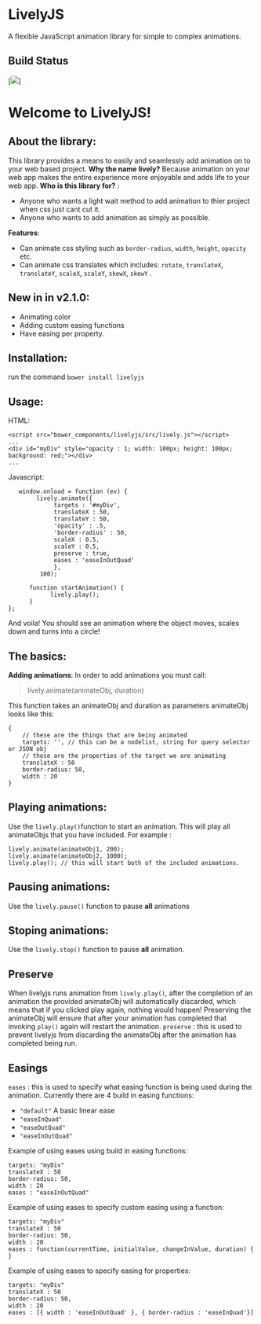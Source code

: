 # LivelyJS
A flexible JavaScript animation library for simple to complex animations.

## Build Status
[<img src="https://covenent.visualstudio.com/_apis/public/build/definitions/0d1bc4fd-677d-4e8a-8eaa-37c4fe18e311/5/badge"/>]

# Welcome to LivelyJS!
## About the library:
This library provides a means to easily and seamlessly add animation on to your web based project. 
**Why the name lively?** Because animation on your web app makes the entire experience more enjoyable and adds life to your web app.
**Who is this library for?** :
 - Anyone who wants a light wait method to add animation to thier project when css just cant cut it.
 - Anyone who wants to add animation as simply as possible.

**Features**:
 - Can animate css styling such as `border-radius`, `width`, `height`, `opacity` etc.
 - Can animate css translates which includes: `rotate`, `translateX`, `translateY`, `scaleX`, `scaleY`, `skewX`, `skewY` . 

## New in in v2.1.0: 
 - Animating color
 - Adding custom easing functions
 - Have easing per property.

 

## Installation:
run the command `bower install livelyjs` 
## Usage:
HTML:

    <script src="bower_components/livelyjs/src/lively.js"></script> 
    ...
    <div id="myDiv" style="opacity : 1; width: 100px; height: 100px; background: red;"></div>
    ...
 
    
Javascript:

       window.onload = function (ev) {  
	        lively.animate({  
	             targets : '#myDiv',  
			     translateX : 50,  
			     translateY : 50,  
			     'opacity' : .5,  
			     'border-radius' : 50,  
			     scaleX : 0.5,  
			     scaleY : 0.5,  
			     preserve : true,  
			     eases : 'easeInOutQuad'  
			     }, 
		     100);  
	     
	      function startAnimation() {  
	            lively.play();  
	      }  
    };

And voila! You should see an animation where the object moves, scales down and turns into a circle!

## The basics:
**Adding animations**: 
In order to add animations you must call:

> lively.animate(animateObj, duration)
> 
This function takes an animateObj and duration as parameters
animateObj looks like this:

    {
	    // these are the things that are being animated
	    targets: '', // this can be a nodelist, string for query selector or JSON obj
	    // these are the properties of the target we are animating
	    translateX : 50
	    border-radius: 50,
	    width : 20 
    }

## Playing animations:
Use the `lively.play()`function to start an animation. 
This will play all animateObjs that you have included. For example :

    lively.animate(animateObj1, 200);
    lively.animate(animateObj2, 1000);
    lively.play(); // this will start both of the included animations.

## Pausing animations: 
Use the `lively.pause()` function to pause **all** animations
## Stoping animations:
Use the `lively.stop()` function to pause **all** animation.

## Preserve
When livelyjs runs animation from `lively.play()`, after the completion of an animation the provided animateObj will automatically discarded, which means that if you clicked play again, nothing would happen! Preserving the animateObj will ensure that after your animation has completed that invoking `play()` again will restart the animation.
`preserve` : this is used to prevent livelyjs from discarding the animateObj after the animation has completed being run.

## Easings

`eases` : this is used to specify what easing function is being used during the animation. Currently there are 4 build in easing functions: 
 - `"default"` A basic linear ease
 - `"easeInQuad"`
 - `"easeOutQuad"`
 - `"easeInOutQuad"`

Example of using eases  using build in easing functions:
    
    targets: "myDiv"
    translateX : 50
    border-radius: 50,
    width : 20 
    eases : "easeInOutQuad"
        
Example of using eases to specify custom easing using a function:
    
    targets: "myDiv"
    translateX : 50
    border-radius: 50,
    width : 20 
    eases : function(currentTime, initialValue, changeInValue, duration) { }

Example of using eases to specify easing for  properties:
    
    targets: "myDiv"
    translateX : 50
    border-radius: 50,
    width : 20 
    eases : [{ width : 'easeInOutQuad' }, { border-radius : 'easeInQuad'}]
